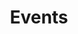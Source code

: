 ---
title: "Events"
excerpt: "Sign up to our regular social, networking, and learning and development events."

layout: loop
loop: events
permalink: /events/
---